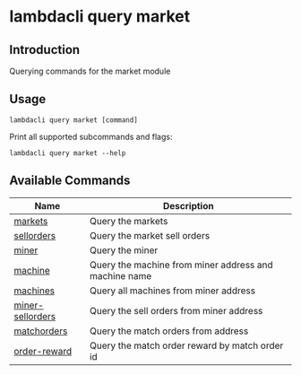 # lambdacli query market

## Introduction

Querying commands for the market module

## Usage

```
lambdacli query market [command]
```

Print all supported subcommands and flags:
```
lambdacli query market --help
```

## Available Commands

| Name                            | Description                                                   |
| --------------------------------| --------------------------------------------------------------|
| [markets](markets.md)       | Query the markets                                             |
| [sellorders](sellorders.md)     | Query the market sell orders                                      |
| [miner](miner.md)     | Query the miner     |
| [machine](machine.md)   | Query the machine from miner address and machine name                |
| [machines](machines.md)   | Query all machines from miner address                 |
| [miner-sellorders](miner-sellorders.md)                   | Query the sell orders from miner address                                           |
| [matchorders](matchorders.md)                               | Query the match orders from address |
| [order-reward](order-reward.md)                             | Query the match order reward by match order id                                             |
